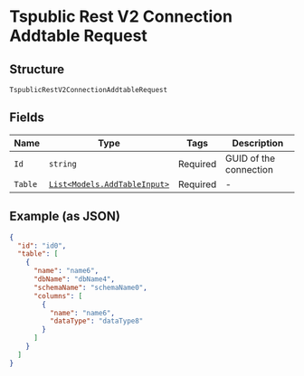 
# Tspublic Rest V2 Connection Addtable Request

## Structure

`TspublicRestV2ConnectionAddtableRequest`

## Fields

| Name | Type | Tags | Description |
|  --- | --- | --- | --- |
| `Id` | `string` | Required | GUID of the connection |
| `Table` | [`List<Models.AddTableInput>`](../../doc/models/add-table-input.md) | Required | - |

## Example (as JSON)

```json
{
  "id": "id0",
  "table": [
    {
      "name": "name6",
      "dbName": "dbName4",
      "schemaName": "schemaName0",
      "columns": [
        {
          "name": "name6",
          "dataType": "dataType8"
        }
      ]
    }
  ]
}
```

